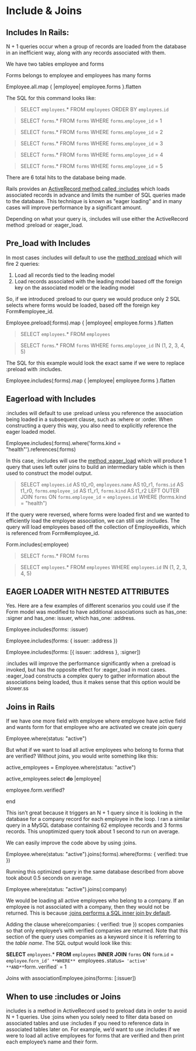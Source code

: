 # Include & Joins

## Includes In Rails:

N + 1 queries occur when a group of records are loaded from the database in an inefficient way, along with any records associated with them.

We have two tables employee and forms

Forms belongs to employee and employees has many forms

Employee.all.map { |employee| employee.forms }.flatten

The SQL for this command looks like:

> SELECT `employees`.* FROM `employees` ORDER BY `employees`.`id`

> SELECT `forms`.* FROM `forms` WHERE `forms`.`employee_id` = 1

> SELECT `forms`.* FROM `forms` WHERE `forms`.`employee_id` = 2

> SELECT `forms`.* FROM `forms` WHERE `forms`.`employee_id` = 3

> SELECT `forms`.* FROM `forms` WHERE `forms`.`employee_id` = 4

> SELECT `forms`.* FROM `forms` WHERE `forms`.`employee_id` = 5

There are 6 total hits to the database being made.

Rails provides an [ActiveRecord method called :includes](https://apidock.com/rails/ActiveRecord/QueryMethods/includes) which loads associated records in advance and limits the number of SQL queries made to the database. This technique is known as "eager loading" and in many cases will improve performance by a significant amount.

Depending on what your query is, :includes will use either the ActiveRecord method :preload or :eager_load.

## **Pre_load with Includes**
In most cases :includes will default to use the [method :preload](https://apidock.com/rails/ActiveRecord/QueryMethods/preload) which will fire 2 queries:

1. Load all records tied to the leading model
2. Load records associated with the leading model based off the foreign key on the associated model or the leading model

So, if we introduced :preload to our query we would produce only 2 SQL selects where forms would be loaded, based off the foreign key Form#employee_id.

Employee.preload(:forms).map { |employee| employee.forms }.flatten

> SELECT `employees`.* FROM `employees`

> SELECT `forms`.* FROM `forms` WHERE `forms`.`employee_id` IN (1, 2, 3, 4, 5)

The SQL for this example would look the exact same if we were to replace :preload with :includes.

Employee.includes(:forms).map { |employee| employee.forms }.flatten

## **Eagerload with Includes**

:includes will default to use :preload unless you reference the association being loaded in a subsequent clause, such as :where or :order. When constructing a query this way, you also need to explicitly reference the eager loaded model.

Employee.includes(:forms).where('forms.kind = "health"').references(:forms)

In this case, :includes will use the [method :eager_load](https://apidock.com/rails/v4.2.7/ActiveRecord/QueryMethods/eager_load) which will produce 1 query that uses left outer joins to build an intermediary table which is then used to construct the model output.

> SELECT `employees`.`id` AS t0_r0, `employees`.`name` AS t0_r1, `forms`.`id` AS t1_r0, `forms`.`employee_id` AS t1_r1, `forms`.`kind` AS t1_r2 LEFT OUTER JOIN `forms` ON `forms`.`employee_id` = `employees`.`id` WHERE (forms.kind = "health")

If the query were reversed, where forms were loaded first and we wanted to efficiently load the employee association, we can still use :includes. The query will load employees based off the collection of Employee#ids, which is referenced from Form#employee_id.

Form.includes(:employee)

> SELECT `forms`.* FROM `forms`

> SELECT `employees`.* FROM `employees` WHERE `employees`.`id` IN (1, 2, 3, 4, 5)

## EAGER LOADER WITH NESTED ATTRIBUTES

Yes. Here are a few examples of different scenarios you could use if the Form model was modified to have additional associations such as has_one: :signer and has_one: issuer, which has_one: :address.

Employee.includes(forms: :issuer)

Employee.includes(forms: { issuer: :address })

Employee.includes(forms: [{ issuer: :address }, :signer])

:includes will improve the performance significantly when a :preload is invoked, but has the opposite effect for :eager_load in most cases. :eager_load constructs a complex query to gather information about the associations being loaded, thus it makes sense that this option would be slower.ss

## **Joins in Rails**

If we have one more field with employee where employee have active field and wants form for that employee who are activated we create join query

Employee.where(status: "active")

But what if we want to load all active employees who belong to forma that are verified? Without joins, you would write something like this:

active_employees = Employee.where(status: "active")

active_employees.select **do** |employee|

employee.form.verified?

end

This isn’t great because it triggers an N + 1 query since it is looking in the database for a company record for each employee in the loop. I ran a similar query in a MySQL database containing 62 employee records and 3 forms records. This unoptimized query took about 1 second to run on average.

We can easily improve the code above by using :joins.

Employee.where(status: "active").joins(:forms).where(forms: { verified: true })

Running this optimized query in the same database described from above took about 0.5 seconds on average.

Employee.where(status: "active").joins(:company)

We would be loading all active employees who belong to a company. If an employee is not associated with a company, then they would not be returned. This is because [:joins performs a SQL inner join by default](https://apidock.com/rails/ActiveRecord/QueryMethods/joins).

Adding the clause where(companies: { verified: true }) scopes companies so that only employee’s with verified companies are returned. Note that this section of the query uses companies as a keyword since it is referring to the *table name*. The SQL output would look like this:

**SELECT** `employees`.* **FROM** `employees` **INNER JOIN** `forms` **ON** `form`.`id` = `employee`.`forn_id’ **WHERE** `employees`.`status` = 'active' **AND** `form`.`verified` = 1

Joins with associationEmployee.joins(forms: [:issuer])

## **When to use :includes or Joins**

includes is a method in ActiveRecord used to preload data in order to avoid N + 1 queries. Use :joins when you solely need to filter data based on associated tables and use :includes if you need to reference data in associated tables later on. For example, we’d want to use :includes if we were to load all active employees for forms that are verified and then print each employee’s name and their form.
